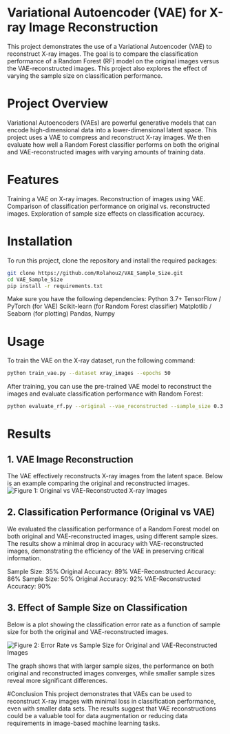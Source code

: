# Variational Autoencoder (VAE) for X-ray Image Reconstruction
This project demonstrates the use of a Variational Autoencoder (VAE) to reconstruct X-ray images. The goal is to compare the classification performance of a Random Forest (RF) model on the original images versus the VAE-reconstructed images. This project also explores the effect of varying the sample size on classification performance.

# Project Overview
Variational Autoencoders (VAEs) are powerful generative models that can encode high-dimensional data into a lower-dimensional latent space. This project uses a VAE to compress and reconstruct X-ray images. We then evaluate how well a Random Forest classifier performs on both the original and VAE-reconstructed images with varying amounts of training data.

# Features
Training a VAE on X-ray images.
Reconstruction of images using VAE.
Comparison of classification performance on original vs. reconstructed images.
Exploration of sample size effects on classification accuracy.

# Installation
To run this project, clone the repository and install the required packages:
```bash
git clone https://github.com/Rolahou2/VAE_Sample_Size.git
cd VAE_Sample_Size
pip install -r requirements.txt
```
Make sure you have the following dependencies:
Python 3.7+
TensorFlow / PyTorch (for VAE)
Scikit-learn (for Random Forest classifier)
Matplotlib / Seaborn (for plotting)
Pandas, Numpy

# Usage
To train the VAE on the X-ray dataset, run the following command:
```bash
python train_vae.py --dataset xray_images --epochs 50
```
After training, you can use the pre-trained VAE model to reconstruct the images and evaluate classification performance with Random Forest:
```bash
python evaluate_rf.py --original --vae_reconstructed --sample_size 0.3
```

# Results
## 1. VAE Image Reconstruction
The VAE effectively reconstructs X-ray images from the latent space. Below is an example comparing the original and reconstructed images.
![Figure 1: Original vs VAE-Reconstructed X-ray Images](path/to/image)

## 2. Classification Performance (Original vs VAE)
We evaluated the classification performance of a Random Forest model on both original and VAE-reconstructed images, using different sample sizes. The results show a minimal drop in accuracy with VAE-reconstructed images, demonstrating the efficiency of the VAE in preserving critical information.

Sample Size: 35%
Original Accuracy: 89%
VAE-Reconstructed Accuracy: 86%
Sample Size: 50%
Original Accuracy: 92%
VAE-Reconstructed Accuracy: 90%

## 3. Effect of Sample Size on Classification
Below is a plot showing the classification error rate as a function of sample size for both the original and VAE-reconstructed images.

![Figure 2: Error Rate vs Sample Size for Original and VAE-Reconstructed Images](path/to/image)

The graph shows that with larger sample sizes, the performance on both original and reconstructed images converges, while smaller sample sizes reveal more significant differences.

#Conclusion
This project demonstrates that VAEs can be used to reconstruct X-ray images with minimal loss in classification performance, even with smaller data sets. The results suggest that VAE reconstructions could be a valuable tool for data augmentation or reducing data requirements in image-based machine learning tasks.
